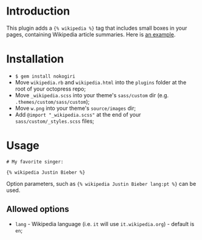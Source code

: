 # Introduction

This plugin adds a `{% wikipedia %}` tag that includes small boxes in your pages, containing Wikipedia article summaries. Here is [an example](http://pferreir.github.com/2012/06/19/medieval-mysteries/).

# Installation

 * `$ gem install nokogiri`
 * Move `wikipedia.rb` and `wikipedia.html` into the `plugins` folder at the root of your octopress repo;
 * Move `_wikipedia.scss` into your theme's `sass/custom` dir (e.g. `.themes/custom/sass/custom`);
 * Move `w.png` into your theme's `source/images` dir;
 * Add `@import "_wikipedia.scss"` at the end of your `sass/custom/_styles.scss` files;

# Usage

    # My favorite singer:

    {% wikipedia Justin Bieber %}

Option parameters, such as `{% wikipedia Justin Bieber lang:pt %}` can be used.

## Allowed options

 * `lang` - Wikipedia language (i.e. `it` will use `it.wikipedia.org`) - default is `en`;
